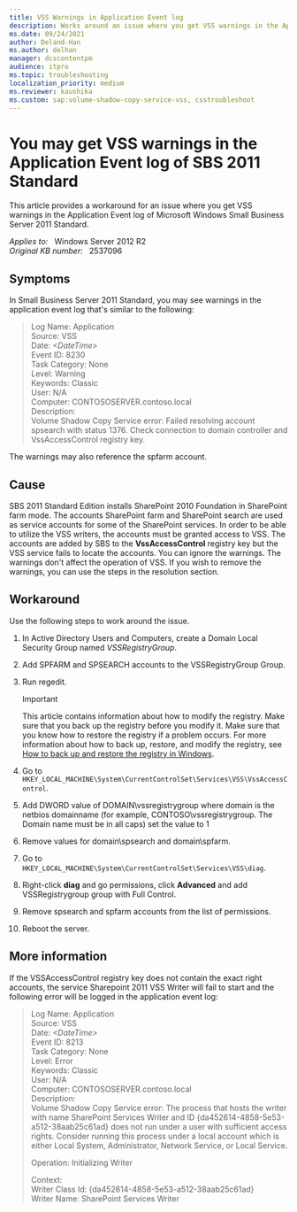 ```yaml
---
title: VSS Warnings in Application Event log
description: Works around an issue where you get VSS warnings in the Application Event log of Windows Small Business Server 2011 Standard.
ms.date: 09/24/2021
author: Deland-Han
ms.author: delhan
manager: dcscontentpm
audience: itpro
ms.topic: troubleshooting
localization_priority: medium
ms.reviewer: kaushika
ms.custom: sap:volume-shadow-copy-service-vss, csstroubleshoot
---
```

# You may get VSS warnings in the Application Event log of SBS 2011 Standard

This article provides a workaround for an issue where you get VSS warnings in the Application Event log of Microsoft Windows Small Business Server 2011 Standard.

_Applies to:_ &nbsp; Windows Server 2012 R2  
_Original KB number:_ &nbsp; 2537096

## Symptoms

In Small Business Server 2011 Standard, you may see warnings in the application event log that's similar to the following:

> Log Name: Application  
Source: VSS  
Date: *\<DateTime>*  
Event ID: 8230  
Task Category: None  
Level: Warning  
Keywords: Classic  
User: N/A  
Computer: CONTOSOSERVER.contoso.local  
Description:  
Volume Shadow Copy Service error: Failed resolving account spsearch with status 1376. Check connection to domain controller and VssAccessControl registry key.

The warnings may also reference the spfarm account.

## Cause

SBS 2011 Standard Edition installs SharePoint 2010 Foundation in SharePoint farm mode. The accounts SharePoint farm and SharePoint search are used as service accounts for some of the SharePoint services. In order to be able to utilize the VSS writers, the accounts must be granted access to VSS. The accounts are added by SBS to the **VssAccessControl** registry key but the VSS service fails to locate the accounts. You can ignore the warnings. The warnings don't affect the operation of VSS. If you wish to remove the warnings, you can use the steps in the resolution section.

## Workaround

Use the following steps to work around the issue.

1. In Active Directory Users and Computers, create a Domain Local Security Group named *VSSRegistryGroup*.

2. Add SPFARM and SPSEARCH accounts to the VSSRegistryGroup Group.

3. Run regedit.

    > [!IMPORTANT]
    > This article contains information about how to modify the registry. Make sure that you back up the registry before you modify it. Make sure that you know how to restore the registry if a problem occurs. For more information about how to back up, restore, and modify the registry, see [How to back up and restore the registry in Windows](https://support.microsoft.com/help/322756).

4. Go to `HKEY_LOCAL_MACHINE\System\CurrentControlSet\Services\VSS\VssAccessControl`.

5. Add DWORD value of DOMAIN\vssregistrygroup where domain is the netbios domainname (for example, CONTOSO\vssregistrygroup. The Domain name must be in all caps) set the value to 1

6. Remove values for domain\spsearch and domain\spfarm.

7. Go to `HKEY_LOCAL_MACHINE\System\CurrentControlSet\Services\VSS\diag`.

8. Right-click **diag** and go permissions, click **Advanced** and add VSSRegistrygroup group with Full Control.

9. Remove spsearch and spfarm accounts from the list of permissions.

10. Reboot the server.

## More information

If the VSSAccessControl registry key does not contain the exact right accounts, the service Sharepoint 2011 VSS Writer will fail to start and the following error will be logged in the application event log:

> Log Name: Application  
Source: VSS  
Date: *\<DateTime>*  
Event ID: 8213  
Task Category: None  
Level: Error  
Keywords: Classic  
User: N/A  
Computer: CONTOSOSERVER.contoso.local  
Description:  
Volume Shadow Copy Service error: The process that hosts the writer with name SharePoint Services Writer and ID {da452614-4858-5e53-a512-38aab25c61ad} does not run under a user with sufficient access rights. Consider running this process under a local account which is either Local System, Administrator, Network Service, or Local Service.
>
> Operation: Initializing Writer
>
> Context:  
> Writer Class Id: {da452614-4858-5e53-a512-38aab25c61ad}  
 Writer Name: SharePoint Services Writer
